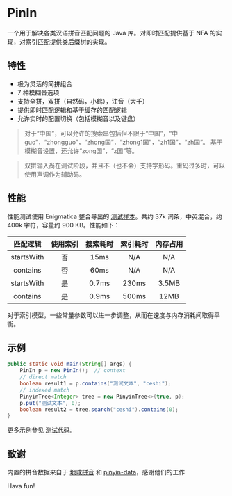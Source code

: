 # PinIn

一个用于解决各类汉语拼音匹配问题的 Java 库。对即时匹配提供基于 NFA 的实现，对索引匹配提供类后缀树的实现。

## 特性

- 极为灵活的简拼组合
- 7 种模糊音选项
- 支持全拼，双拼（自然码，小鹤），注音（大千）
- 提供即时匹配逻辑和基于缓存的匹配逻辑
- 允许实时的配置切换（包括模糊音以及键盘）

> 对于“中国”，可以允许的搜索串包括但不限于“中国”，“中guo”，“zhongguo”，“zhong国”，“zhong1国”，“zh1国”，“zh国”。
  基于模糊音设置，还允许“zong国”，“z国”等。

> 双拼输入尚在测试阶段，并且不（也不会）支持字形码。重码过多时，可以使用声调作为辅助码。

## 性能

性能测试使用 Enigmatica 整合导出的 [测试样本][1]。共约 37k 词条，中英混合，约 400k 字符，容量约 900 KB。性能如下：

 |  匹配逻辑  | 使用索引 | 搜索耗时 | 索引耗时 | 内存占用 |
 |:----------:|:--------:|:--------:|:--------:|:--------:|
 | startsWith |    否    |   15ms   |    N/A   |    N/A   |
 |  contains  |    否    |   60ms   |    N/A   |    N/A   |
 | startsWith |    是    |   0.7ms  |   230ms  |   3.5MB  |
 |  contains  |    是    |   0.9ms  |   500ms  |   12MB   |
 
对于索引模型，一些常量参数可以进一步调整，从而在速度与内存消耗间取得平衡。
 
## 示例

```java
public static void main(String[] args) {
    PinIn p = new PinIn();  // context
    // direct match
    boolean result1 = p.contains("测试文本", "ceshi");
    // indexed match
    PinyinTree<Integer> tree = new PinyinTree<>(true, p);
    p.put("测试文本", 0);
    boolean result2 = tree.search("ceshi").contains(0);
}
```

更多示例参见 [测试代码][2]。

## 致谢

内置的拼音数据来自于 [地球拼音][3] 和 [pinyin-data][4]，感谢他们的工作

Hava fun!

[1]: /src/test/resources/me/towdium/pinin/examples.txt
[2]: /src/test/java/me/towdium/pinin/PinInTest.java
[3]: https://github.com/rime/rime-terra-pinyin
[4]: https://github.com/mozillazg/pinyin-data
